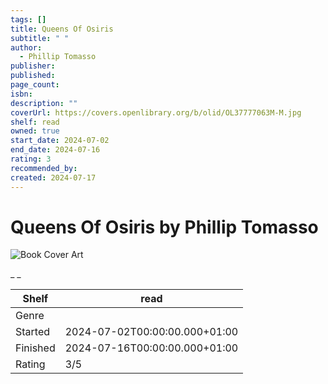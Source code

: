 ```yaml
---
tags: []
title: Queens Of Osiris
subtitle: " "
author:
  - Phillip Tomasso
publisher:
published:
page_count:
isbn:
description: ""
coverUrl: https://covers.openlibrary.org/b/olid/OL37777063M-M.jpg
shelf: read
owned: true
start_date: 2024-07-02
end_date: 2024-07-16
rating: 3
recommended_by:
created: 2024-07-17
---
```


# Queens Of Osiris by Phillip Tomasso

![Book Cover Art](https://covers.openlibrary.org/b/olid/OL37777063M-M.jpg)

_ _

| Shelf | read |
| --- | --- |
| Genre |  |
| Started | 2024-07-02T00:00:00.000+01:00 |
| Finished | 2024-07-16T00:00:00.000+01:00 |
| Rating | 3/5 |

